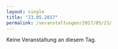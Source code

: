 ```yaml
---
layout: single
title: "23.05.2017"
permalink: /veranstaltungen/2017/05/23/
---
```


Keine Veranstaltung an diesem Tag.

